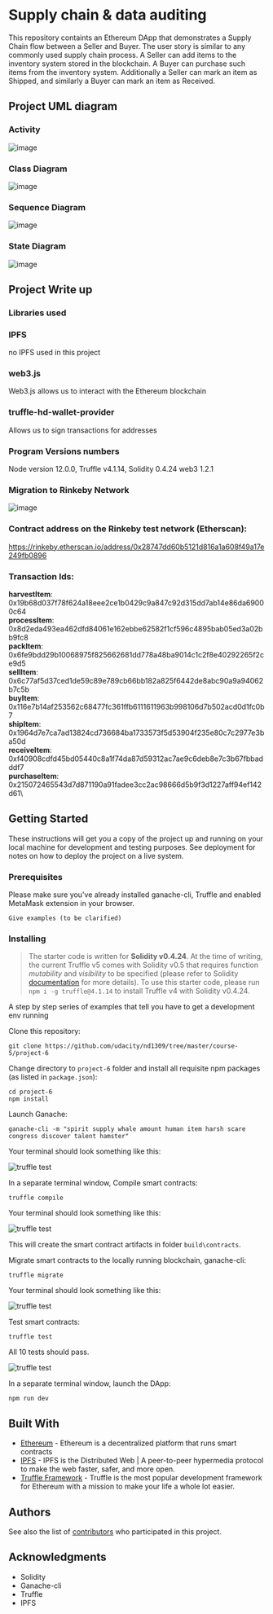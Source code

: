 # Supply chain & data auditing

This repository containts an Ethereum DApp that demonstrates a Supply Chain flow between a Seller and Buyer. The user story is similar to any commonly used supply chain process. A Seller can add items to the inventory system stored in the blockchain. A Buyer can purchase such items from the inventory system. Additionally a Seller can mark an item as Shipped, and similarly a Buyer can mark an item as Received.

## Project UML diagram
### Activity
![image](UML/Activity_Diagram.png)

### Class Diagram
![image](UML/Class_Diagram.png)

### Sequence Diagram
![image](UML/Sequence_Diagram.png)

### State Diagram
![image](UML/State_Diagram.png)

## Project Write up
### Libraries used
### IPFS
no IPFS used in this project

### web3.js
Web3.js allows us to interact with the Ethereum blockchain

### truffle-hd-wallet-provider
Allows us to sign transactions for addresses

### Program Versions numbers
Node version 12.0.0, 
Truffle  v4.1.14, 
Solidity 0.4.24
web3 1.2.1

### Migration to Rinkeby Network
![image](images/migrate_rinkeby.png)

### Contract address on the Rinkeby test network (Etherscan):
https://rinkeby.etherscan.io/address/0x28747dd60b5121d816a1a608f49a17e249fb0896

### Transaction Ids:
**harvestItem**: 0x19b68d037f78f624a18eee2ce1b0429c9a847c92d315dd7ab14e86da69000c64\
**processItem**: 0x8d2eda493ea462dfd84061e162ebbe62582f1cf596c4895bab05ed3a02bb9fc8\
**packItem**: 0x6fe9bdd29b10068975f825662681dd778a48ba9014c1c2f8e40292265f2ce9d5\
**sellItem**: 0x6c77af5d37ced1de59c89e789cb66bb182a825f6442de8abc90a9a94062b7c5b\
**buyItem**: 0x116e7b14af253562c68477fc361ffb6111611963b998106d7b502acd0d1fc0b7\
**shipItem**: 0x1964d7e7ca7ad13824cd736684ba1733573f5d53904f235e80c7c2977e3ba50d\
**receiveItem**: 0xf40908cdfd45bd05440c8a1f74da87d59312ac7ae9c6deb8e7c3b67fbbadddf7\
**purchaseItem**: 0x215072465543d7d871190a91fadee3cc2ac98666d5b9f3d1227aff94ef142d61\
## Getting Started

These instructions will get you a copy of the project up and running on your local machine for development and testing purposes. See deployment for notes on how to deploy the project on a live system.

### Prerequisites

Please make sure you've already installed ganache-cli, Truffle and enabled MetaMask extension in your browser.

```
Give examples (to be clarified)
```

### Installing

> The starter code is written for **Solidity v0.4.24**. At the time of writing, the current Truffle v5 comes with Solidity v0.5 that requires function *mutability* and *visibility* to be specified (please refer to Solidity [documentation](https://docs.soliditylang.org/en/v0.5.0/050-breaking-changes.html) for more details). To use this starter code, please run `npm i -g truffle@4.1.14` to install Truffle v4 with Solidity v0.4.24. 

A step by step series of examples that tell you have to get a development env running

Clone this repository:

```
git clone https://github.com/udacity/nd1309/tree/master/course-5/project-6
```

Change directory to ```project-6``` folder and install all requisite npm packages (as listed in ```package.json```):

```
cd project-6
npm install
```

Launch Ganache:

```
ganache-cli -m "spirit supply whale amount human item harsh scare congress discover talent hamster"
```

Your terminal should look something like this:

![truffle test](images/ganache-cli.png)

In a separate terminal window, Compile smart contracts:

```
truffle compile
```

Your terminal should look something like this:

![truffle test](images/truffle_compile.png)

This will create the smart contract artifacts in folder ```build\contracts```.

Migrate smart contracts to the locally running blockchain, ganache-cli:

```
truffle migrate
```

Your terminal should look something like this:

![truffle test](images/truffle_migrate.png)

Test smart contracts:

```
truffle test
```

All 10 tests should pass.

![truffle test](images/truffle_test.png)

In a separate terminal window, launch the DApp:

```
npm run dev
```

## Built With

* [Ethereum](https://www.ethereum.org/) - Ethereum is a decentralized platform that runs smart contracts
* [IPFS](https://ipfs.io/) - IPFS is the Distributed Web | A peer-to-peer hypermedia protocol
to make the web faster, safer, and more open.
* [Truffle Framework](http://truffleframework.com/) - Truffle is the most popular development framework for Ethereum with a mission to make your life a whole lot easier.


## Authors

See also the list of [contributors](https://github.com/your/project/contributors.md) who participated in this project.

## Acknowledgments

* Solidity
* Ganache-cli
* Truffle
* IPFS
